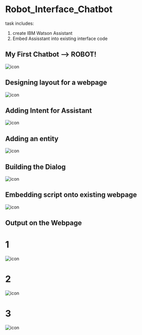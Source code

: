 # Robot_Interface_Chatbot
task includes:
1. create IBM Watson Assistant
2. Embed Assisstant into existing interface code 

## My First Chatbot --> ROBOT!
![icon](https://trello-attachments.s3.amazonaws.com/60c6271efc4cd828402e53ed/6100ae812d2b5e587fffef2f/ebca42d89414ed88273a5a7e72989618/chatbot1.png)

## Designing layout for a webpage
![icon](https://trello-attachments.s3.amazonaws.com/60c6271efc4cd828402e53ed/6100ae812d2b5e587fffef2f/ed7dca6947257d403962c326be734b51/Chatbot_web_design.png)

## Adding Intent for Assistant
![icon](https://trello-attachments.s3.amazonaws.com/60c6271efc4cd828402e53ed/6100ae812d2b5e587fffef2f/5e8a7512dd63a2631387a2b694ffda7b/IBM_Watson_Assistant_Intents.png)

## Adding an entity
![icon](https://trello-attachments.s3.amazonaws.com/60c6271efc4cd828402e53ed/6100ae812d2b5e587fffef2f/efe099e458cb02387aa8b809fbdf1d8f/IBM_Watson_Assistant_Inteties.png)

## Building the Dialog
![icon](https://trello-attachments.s3.amazonaws.com/60c6271efc4cd828402e53ed/6100ae812d2b5e587fffef2f/a1fc6e27a28f6c795191eb54d8aff767/IBM_Watson_Assistant_Dialog.png)

## Embedding script onto existing webpage
![icon](https://trello-attachments.s3.amazonaws.com/60c6271efc4cd828402e53ed/6100ae812d2b5e587fffef2f/f624761cd6f8e70a07c8206e9b9b6ede/Embeded_code.png)

## Output on the Webpage
# 1
![icon](https://trello-attachments.s3.amazonaws.com/60c6271efc4cd828402e53ed/6100ae812d2b5e587fffef2f/b3e8952a96412e3165fabb716b48ff22/Chatbot_preview_on_website_1.png)
# 2
![icon](https://trello-attachments.s3.amazonaws.com/60c6271efc4cd828402e53ed/6100ae812d2b5e587fffef2f/b21e70c12e634b0357562ba3493b29f4/Chatbot_preview_on_website_2.png)
# 3
![icon](https://trello-attachments.s3.amazonaws.com/60c6271efc4cd828402e53ed/6100ae812d2b5e587fffef2f/14ce2b19642d3e25751b791d18ff8a85/Chatbot_preview_on_website_3.png)


